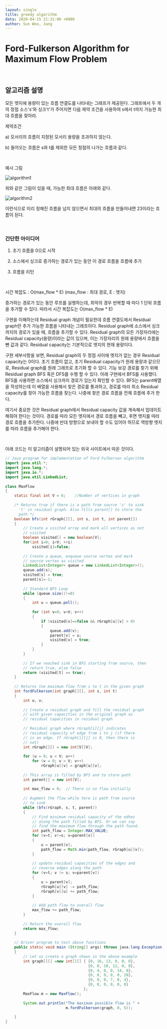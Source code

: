 ```yaml
---
layout: single
title: greedy algorithm
data: 2020-04-15 21:31:00 +0900
author: Sun Woo, Jang
---
```


# Ford-Fulkerson Algorithm for Maximum Flow Problem

<br />

## 알고리즘 설명

모든 엣지에 용량이 있는 흐름 연결도를 나타내는 그래프가 제공된다. 그래프에서 두 개의 정점 소스's'와 싱크't'가 주어지면 다음 제약 조건을 사용하여 s에서 t까지 가능한 최대 흐름을 찾아라.

제약조건

a) 모서리의 흐름이 지정된 모서리 용량을 초과하지 않는다.

b) 들어오는 흐름은 s와 t를 제외한 모든 정점의 나가는 흐름과 같다.

<br />

예시 그림

![algorithm1](https://user-images.githubusercontent.com/62889604/79385005-d993e800-7fa2-11ea-853e-1f4260bcecc4.png)

위와 같은 그림이 있을 때, 가능한 최대 흐름은 아래와 같다.

![algorithm2](https://user-images.githubusercontent.com/62889604/79385013-ddc00580-7fa2-11ea-834b-7f0f69a85bae.png)

이런식으로 미리 정해진 흐름을 넘지 않으면서 최대의 흐름을 만들어내면 23이라는 흐름이 된다.

<br />

### 간단한 아이디어

1) 초기 흐름을 0으로 시작

2) 소스에서 싱크로 증가하는 경로가 있는 동안 이 경로 흐름을 흐름에 추가

3) 흐름을 리턴

<br />

시간 복잡도 : O(max_flow * E) (max_flow : 최대 경로, E : 엣지)

증가하는 경로가 있는 동안 루프를 실행하는데, 최악의 경우 반복할 때 마다 1 단위 흐름을 추가할 수 있다. 따라서 시간 복잡도는 O(max_flow * E)

구현을 이해하는데 Residual graph 개념이 필요한데 흐름 연결도에서  Residual graph란 추가 가능한 흐름을 나타내는 그래프이다. Residual graph에 소스에서 싱크까지의 경로가 있을 때, 흐름을 추가할 수 있다. Residual graph의 모든 가장자리에는 Residual capacity(용량)이라는 값이 있으며, 이는 가장자리의 원래 용량에서 흐름을 뺀 값과 같다. Residual capacity는 기본적으로 엣지의 현재 용량이다.

구현 세부사항을 보면, Residual graph의 두 정점 사이에 엣지가 없는 경우 Residual capacity는 0이다. 초기 흐름이 없고, 초기 Residual capacity가 원래 용량과 같으므로, Residual graph를 원래 그래프로 초기화 할 수 있다. 기능 보강 경로를 찾기 위해 Residual graph BFS 혹은 DFS를 수행 할 수 있다. 아래 구현에서 BFS를 사용했다. BFS를 사용하면 소스에서 싱크까지 경로가 있는지 확인할 수 있다. BFS는 parent배열을 작성하는데 이 배열을 사용해서 찾은 경로를 통과하고, 경로를 따라 최소 Residual capacity를 찾아 가능한 흐름을 찾는다. 나중에 찾은 경로 흐름을 전체 흐름에 추가 한다. 

여기서 중요한 것은 Residual graph에서 Residual capacity 값을 계속해서 업데이트 해줘야 한다는 것이다. 경로를 따라 모든 엣지에서 경로 흐름을 빼고, 후면 엣지를 따라 경로 흐름을 추가한다. 나중에 반대 방향으로 보내야 할 수도 있어야 하므로 역방향 엣지를 따라 흐름을 추가해야 한다.

<br />

아래 코드는 이 알고리즘이 설명되어 있는 외국 사이트에서 따온 것이다.

```java
// Java program for implementation of Ford Fulkerson algorithm 
import java.util.*; 
import java.lang.*; 
import java.io.*; 
import java.util.LinkedList; 
  
class MaxFlow 
{ 
    static final int V = 6;    //Number of vertices in graph 
  
    /* Returns true if there is a path from source 's' to sink 
      't' in residual graph. Also fills parent[] to store the 
      path */
    boolean bfs(int rGraph[][], int s, int t, int parent[]) 
    { 
        // Create a visited array and mark all vertices as not 
        // visited 
        boolean visited[] = new boolean[V]; 
        for(int i=0; i<V; ++i) 
            visited[i]=false; 
  
        // Create a queue, enqueue source vertex and mark 
        // source vertex as visited 
        LinkedList<Integer> queue = new LinkedList<Integer>(); 
        queue.add(s); 
        visited[s] = true; 
        parent[s]=-1; 
  
        // Standard BFS Loop 
        while (queue.size()!=0) 
        { 
            int u = queue.poll(); 
  
            for (int v=0; v<V; v++) 
            { 
                if (visited[v]==false && rGraph[u][v] > 0) 
                { 
                    queue.add(v); 
                    parent[v] = u; 
                    visited[v] = true; 
                } 
            } 
        } 
  
        // If we reached sink in BFS starting from source, then 
        // return true, else false 
        return (visited[t] == true); 
    } 
  
    // Returns tne maximum flow from s to t in the given graph 
    int fordFulkerson(int graph[][], int s, int t) 
    { 
        int u, v; 
  
        // Create a residual graph and fill the residual graph 
        // with given capacities in the original graph as 
        // residual capacities in residual graph 
  
        // Residual graph where rGraph[i][j] indicates 
        // residual capacity of edge from i to j (if there 
        // is an edge. If rGraph[i][j] is 0, then there is 
        // not) 
        int rGraph[][] = new int[V][V]; 
  
        for (u = 0; u < V; u++) 
            for (v = 0; v < V; v++) 
                rGraph[u][v] = graph[u][v]; 
  
        // This array is filled by BFS and to store path 
        int parent[] = new int[V]; 
  
        int max_flow = 0;  // There is no flow initially 
  
        // Augment the flow while tere is path from source 
        // to sink 
        while (bfs(rGraph, s, t, parent)) 
        { 
            // Find minimum residual capacity of the edhes 
            // along the path filled by BFS. Or we can say 
            // find the maximum flow through the path found. 
            int path_flow = Integer.MAX_VALUE; 
            for (v=t; v!=s; v=parent[v]) 
            { 
                u = parent[v]; 
                path_flow = Math.min(path_flow, rGraph[u][v]); 
            } 
  
            // update residual capacities of the edges and 
            // reverse edges along the path 
            for (v=t; v != s; v=parent[v]) 
            { 
                u = parent[v]; 
                rGraph[u][v] -= path_flow; 
                rGraph[v][u] += path_flow; 
            } 
  
            // Add path flow to overall flow 
            max_flow += path_flow; 
        } 
  
        // Return the overall flow 
        return max_flow; 
    } 
  
    // Driver program to test above functions 
    public static void main (String[] args) throws java.lang.Exception 
    { 
        // Let us create a graph shown in the above example 
        int graph[][] =new int[][] { {0, 16, 13, 0, 0, 0}, 
                                     {0, 0, 10, 12, 0, 0}, 
                                     {0, 4, 0, 0, 14, 0}, 
                                     {0, 0, 9, 0, 0, 20}, 
                                     {0, 0, 0, 7, 0, 4}, 
                                     {0, 0, 0, 0, 0, 0} 
                                   }; 
        MaxFlow m = new MaxFlow(); 
  
        System.out.println("The maximum possible flow is " + 
                           m.fordFulkerson(graph, 0, 5)); 
  
    } 
} 
```

